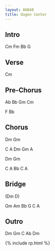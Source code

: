 ```yaml
---
layout: AKB48
title: Ougon Center
---
```

## Intro 
Cm Fm Bb G 

## Verse 
Cm 

## Pre-Chorus 
Ab Bb Gm Cm 

F Bb 

## Chorus 
Dm Gm 

C A Dm Gm A 

Dm Gm 

C A Bb C A 

## Bridge 
(Dm D) 

Gm Am Bb G C A 

## Outro 
Dm Gm C Ab Dm 

{% include rp.html %}
